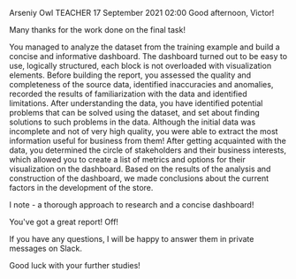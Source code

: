 Arseniy Owl
TEACHER
17 September 2021 02:00
Good afternoon, Victor!

Many thanks for the work done on the final task!

You managed to analyze the dataset from the training example and build a concise and informative dashboard.
The dashboard turned out to be easy to use, logically structured, each block is not overloaded with visualization elements.
Before building the report, you assessed the quality and completeness of the source data, identified inaccuracies and anomalies, recorded the results of familiarization with the data and identified limitations.
After understanding the data, you have identified potential problems that can be solved using the dataset, and set about finding solutions to such problems in the data.
Although the initial data was incomplete and not of very high quality, you were able to extract the most information useful for business from them!
After getting acquainted with the data, you determined the circle of stakeholders and their business interests, which allowed you to create a list of metrics and options for their visualization on the dashboard.
Based on the results of the analysis and construction of the dashboard, we made conclusions about the current factors in the development of the store.

I note - a thorough approach to research and a concise dashboard!

You've got a great report! Off!

If you have any questions, I will be happy to answer them in private messages on Slack.

Good luck with your further studies!